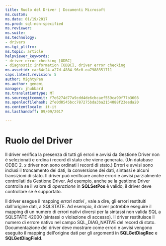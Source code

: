 ```yaml
---
title: Ruolo del Driver | Documenti Microsoft
ms.custom: 
ms.date: 01/19/2017
ms.prod: sql-non-specified
ms.reviewer: 
ms.suite: 
ms.technology:
- drivers
ms.tgt_pltfrm: 
ms.topic: article
helpviewer_keywords:
- driver error checking [ODBC]
- diagnostic information [ODBC], driver error checking
ms.assetid: cac64c24-a27d-4884-96c0-ea7988351711
caps.latest.revision: 5
author: MightyPen
ms.author: genemi
manager: jhubbard
ms.translationtype: MT
ms.sourcegitcommit: f7e6274d77a9cdd4de6cbcaef559ca99f77b3608
ms.openlocfilehash: 2fe0d0545bcc787275bda3ba2154088f23eeda20
ms.contentlocale: it-it
ms.lasthandoff: 09/09/2017

---
```

# <a name="role-of-the-driver"></a>Ruolo del Driver
Il driver verifica la presenza di tutti gli errori e avvisi da Gestione Driver non è selezionati e ordina i record di stato che viene generata. (Un database ODBC 2. *x* driver non sono ordinati i record di stato.) Errori e avvisi sono inclusi il troncamento dei dati, la conversione dei dati, sintassi e alcuni transizioni di stato. Il driver può verificare anche errori e avvisi parzialmente controllati da Gestione Driver. Ad esempio, anche se la gestione Driver controlla se il valore di *operazione* in **SQLSetPos** è valido, il driver deve controllare se è supportato.  
  
 Il driver esegue il mapping *errori nativi* , vale a dire, gli errori restituiti dall'origine dati, a SQLSTATE. Ad esempio, il driver potrebbe eseguire il mapping di un numero di errori nativi diversi per la sintassi non valida SQL a SQLSTATE 42000 (sintassi o violazione di accesso). Il driver restituisce il numero di errore nativo nel campo SQL_DIAG_NATIVE del record di stato. Documentazione del driver deve mostrare come errori e avvisi vengono eseguito il mapping dell'origine dati per gli argomenti in **SQLGetDiagRec** e **SQLGetDiagField**.
